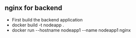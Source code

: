## **nginx for backend**
* First build the backend application
* docker build -t nodeapp .
* docker run --hostname nodeapp1 --name nodeapp1 nginx